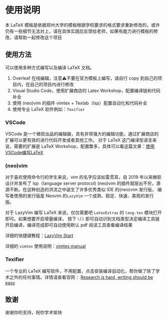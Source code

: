 # 使用说明

本 LaTeX 模板是依据郑州大学的模板根据学校要求的格式要求重新修改的，或许仍有一些细节无法对上，请在具体实践后反馈给老师，如果有能力进行模板的修改，请帮助一起修改这个项目

## 使用方法

可以使用多种方式编写以及编译 LaTeX 文档。

1. Overleaf 在线编辑，注意⚠️不要在官方模板上编写，请自行 copy 到自己的项目内，在自己的项目内进行修改
2. Visual Studio Code，使用扩展商店的 Latex Workshop，配置编译链和代码补全
3. 使用 (neo)vim 的插件 vimtex + Texlab（lsp）配置自动化和代码补全
4. 使用专业 LaTeX 软件例如：`Texifier`

### VSCode

VSCode 是一个微软出品的编辑器，具有非常强大的编辑功能，通过扩展商店的扩展可以更有效的进行代码开发或者其他工作。
对于 LaTeX 这门编译型语言来说，需要的扩展是 LaTeX Workshop，配置繁多，具体可以看这篇文章：[使用VSCode编写LaTeX](https://zhuanlan.zhihu.com/p/38178015)

### (neo)vim

对于喜欢使用命令行的学生来说，vim 的名字应该如雷贯耳，自 2019 年以来微软设计并发布了 lsp（language server protocol)
(neo)vim 的插件就层出不穷，源源不断。在这种创造的洪流之中诞生了许多优秀类似 IDE 的(neo)vim 发行版，
编写者使用的发行版是 Neovim 的`LazyVim` 一个成熟、稳定、快速、美观的发行版。

对于 LazyVim 编写 LaTeX 来说，仅仅需要吧 `LatexExtras` 的 `lang.tex` 模块打开即可。如果想要开启增量编译，
按下 `\ll` 即可自动识别文档类型决定编译工具链开启编译，编译完成即可自动使用默认 pdf 阅读工具查看编译结果

详细的快捷键教程：[LazyVim Start](https://www.lazyvim.org/)

详细的 `vimtex` 使用说明：[vimtex manual](https://www.ejmastnak.com/tutorials/vim-latex/vimtex/)

### Texifier

一个专业的 LaTeX 编写软件，不用配置，点击安装编译自动化，帮你做了除了学术之外的任何事情。详情请查看官网：
[Research is hard, writing should be easy](https://www.texifier.com/)

## 致谢

谢谢你的支持，祝你学术愉快

